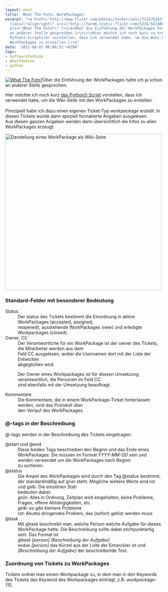 ```yaml
---
layout: post
title: 'What The Foto: WorkPackages'
excerpt: "<a href=\"http://www.flickr.com/photos/tacker/sets/72157626379556132/\"><img
  class=\"alignright\" src=\"http://farm6.static.flickr.com/5236/5814600568_a78deedb78_m.jpg\"
  alt=\"What The Foto?\" /></a>Über die Einführung der WorkPackages hatte ich ja schon
  an anderer Stelle gesprochen.\r\n\r\nHier möchte ich noch kurz <a href=\"/svn/WTF/workpackages/WorkPackages.py\">das
  Python3-Script</a> vorstellen, dass ich verwendet habe, um die Wiki-Seite mit den
  WorkPackages zu erstellen.\r\n"
date: '2011-08-01 06:00:52 +0200'
tags:
- SoftwareTechnik
- WhatTheFoto
- python
---
```

<p><a href="http://www.flickr.com/photos/tacker/sets/72157626379556132/"><img class="alignright" src="http://farm6.static.flickr.com/5236/5814600568_a78deedb78_m.jpg" alt="What The Foto?" /></a>Über die Einführung der WorkPackages hatte ich ja schon an anderer Stelle gesprochen.</p>
<p>Hier möchte ich noch kurz <a href="/svn/WTF/workpackages/WorkPackages.py">das Python3-Script</a> vorstellen, dass ich verwendet habe, um die Wiki-Seite mit den WorkPackages zu erstellen.<br />
<a id="more"></a><a id="more-707"></a><br />
Prinzipiell habe ich dazu einen eigenen Ticket-Typ <em>workpackage</em> erstellt. In diesen Tickets wurde dann speziell formatierte Angaben ausgelesen.<br />
Aus diesen ganzen Angaben werden dann übersichtlich die Infos zu allen WorkPackages erzeugt:</p>
<p><a href="http://www.flickr.com/photos/tacker/5984338818/sizes/o/in/photostream/"><img src="http://farm7.static.flickr.com/6142/5984338818_efebda104c_o.png" width="500" alt="Darstellung eines WorkPackage als Wiki-Seite" /></a></p>
<h3 class="textimage">Standard-Felder mit besonderer Bedeutung</h3>
<dl>
<dt>Status</dt>
<dd>Der status des Tickets bestimmt die Einordnung in aktive WorkPackages (accepted, assigned,<br />
reopened), ausstehende WorkPackages (new) und erledigte Workpackages (closed).</dd>
<dt>Owner, CC</dt>
<dd>Der Verantwortliche für ein WorkPackage ist der owner des Tickets, die Mitarbeiter werden aus dem<br />
Feld CC ausgelesen, wobei die Usernamen dort mit der Liste der Entwickler<br />
abgeglichen wird.</p>
<p>Der Owner eines Workpackages ist für dessen Umsetzung verantwortlich, die Personen im Feld CC<br />
sind ebenfalls mit der Umsetzung beauftragt.</dd>
<dt>Kommentare</dt>
<dd>Die Kommentare, die in einem WorkPackage-Ticket hinterlassen werden, sind das Protokoll über<br />
den Verlauf des WorkPackages.</dd>
</dl>
<h3 class="textimage">@-tags in der Beschreibung</h3>
<p>@-tags werden in der Beschreibung des Tickets eingetragen.</p>
<dl>
<dt>@start und @end</dt>
<dd>Diese beiden Tags beschreiben den Beginn und das Ende eines WorkPackages. Sie müssen im Format <em>YYYY-MM-DD</em> sein und werden verwendet um die WorkPackages nach Beginn<br />
zu sortieren.</dd>
<dt>@status</dt>
<dd>Die Ampel des WorkPackages wird durch den Tag @status bestimmt, der standardmäßig auf grün steht. Mögliche weitere Werte sind rot und gelb. Die einzelnen Stati<br />
bedeuten dabei:<br />
<em>grün</em>: Alles in Ordnung, Zeitplan wird eingehalten, keine Probleme, Fragen, offene Abhängigkeiten, etc<br />
<em>gelb</em>: es gibt kleinere Probleme<br />
<em>rot</em>: Akutes dringendes Problem, das (sofort) gelöst werden muss</dd>
<dt>@task</dt>
<dd>Mit @task beschreibt man, welche Person welche Aufgabe für dieses WorkPackage hatte. Die Beschreibung sollte dabei stichpunktartig sein. Das Format ist<br />
<em>@task [person] [Beschreibung der Aufgabe]</em><br />
wobei <em>[person]</em> das Kürzel aus der Liste der Entwickler ist und <em>[Beschreibung der Aufgabe]</em> der beschreibende Text.</dd>
</dl>
<h3 class="textimage">Zuordnung von Tickets zu WorkPackages</h3>
<p>Tickets ordnet man einem Workpackage zu, in dem man in den Keywords des Tickets das Keyword des Workpackages einträgt, z.B. <em>workpackage-115</em>.</p>
